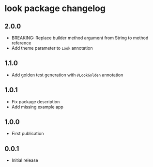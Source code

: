 # look package changelog

## 2.0.0

* BREAKING: Replace builder method argument from String to method reference
* Add theme parameter to `Look` annotation

## 1.1.0

* Add golden test generation with `@LookGolden` annotation

## 1.0.1

* Fix package description
* Add missing example app

## 1.0.0

* First publication

## 0.0.1

* Initial release
